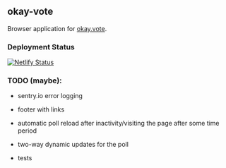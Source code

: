 ## okay-vote

Browser application for [okay.vote](https://okay.vote).

### Deployment Status

[![Netlify Status](https://api.netlify.com/api/v1/badges/5eae5d77-74ff-4f9a-80e7-0ae9922033f0/deploy-status)](https://app.netlify.com/sites/okay-vote/deploys)

### TODO (maybe):

-   sentry.io error logging
-   footer with links
-   automatic poll reload after inactivity/visiting the page after some time period

-   two-way dynamic updates for the poll
-   tests
